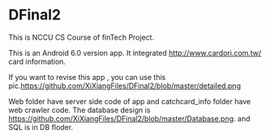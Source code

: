 # DFinal2
This is NCCU CS Course of finTech Project.

This is an Android 6.0 version app. It integrated http://www.cardori.com.tw/ card information.

If you want to revise this app , you can use this pic.https://github.com/XiXiangFiles/DFinal2/blob/master/detailed.png

Web folder have server side code of app and catchcard_info folder have web crawler code. The database design is https://github.com/XiXiangFiles/DFinal2/blob/master/Database.png. and SQL is in DB floder.
